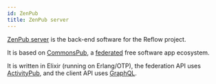 ```yaml
---
id: ZenPub
title: ZenPub server
---
```


[ZenPub server](https://github.com/dyne/zenpub) is the back-end software for the Reflow project.

It is based on <a href="http://commonspub.org" rel="nofollow">CommonsPub</a>, a [federated](./federation) free software app ecosystem.

It is written in Elixir (running on Erlang/OTP), the federation API uses <a href="http://activitypub.rocks/" rel="nofollow">ActivityPub</a>, and the client API uses <a href="https://graphql.org/" rel="nofollow">GraphQL</a>.